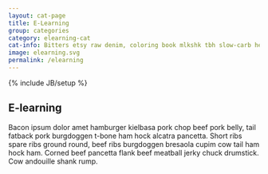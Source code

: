 ```yaml
---
layout: cat-page
title: E-Learning
group: categories
category: elearning-cat
cat-info: Bitters etsy raw denim, coloring book mlkshk tbh slow-carb hella drinking vinegar waistcoat semiotics tacos shoreditch. Irony selvage keytar, street art thundercats try-hard health goth godard messenger bag YOLO prism vice.
image: elearning.svg
permalink: /elearning
---
```

{% include JB/setup %}

## E-learning

Bacon ipsum dolor amet hamburger kielbasa pork chop beef pork belly, tail fatback pork burgdoggen t-bone ham hock alcatra pancetta. Short ribs spare ribs ground round, beef ribs burgdoggen bresaola cupim cow tail ham hock ham. Corned beef pancetta flank beef meatball jerky chuck drumstick. Cow andouille shank rump.
